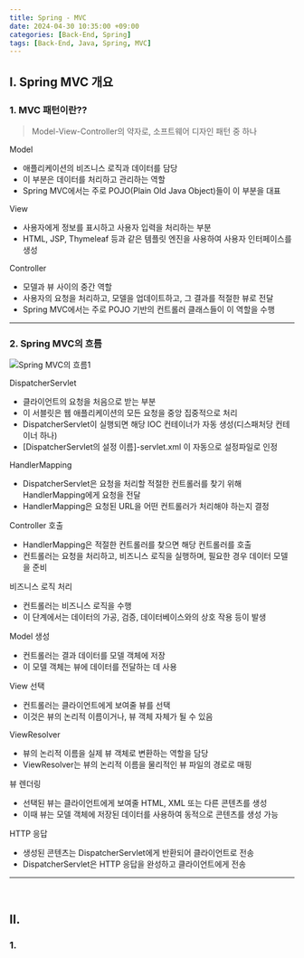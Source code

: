 ```yaml
---
title: Spring - MVC
date: 2024-04-30 10:35:00 +09:00
categories: [Back-End, Spring]
tags: [Back-End, Java, Spring, MVC]
---
```


## Ⅰ. Spring MVC 개요

### 1. MVC 패턴이란??

> Model-View-Controller의 약자로, 소프트웨어 디자인 패턴 중 하나

Model
- 애플리케이션의 비즈니스 로직과 데이터를 담당
- 이 부분은 데이터를 처리하고 관리하는 역할
- Spring MVC에서는 주로 POJO(Plain Old Java Object)들이 이 부분을 대표

View
- 사용자에게 정보를 표시하고 사용자 입력을 처리하는 부분
- HTML, JSP, Thymeleaf 등과 같은 템플릿 엔진을 사용하여 사용자 인터페이스를 생성
  
Controller
- 모델과 뷰 사이의 중간 역할
- 사용자의 요청을 처리하고, 모델을 업데이트하고, 그 결과를 적절한 뷰로 전달
- Spring MVC에서는 주로 POJO 기반의 컨트롤러 클래스들이 이 역할을 수행

---

### 2. Spring MVC의 흐름

![Spring MVC의 흐름1](https://media.geeksforgeeks.org/wp-content/uploads/20231106150237/Spring-MVC-Framework-Control-flow-Diagram.png)

DispatcherServlet
- 클라이언트의 요청을 처음으로 받는 부분
- 이 서블릿은 웹 애플리케이션의 모든 요청을 중앙 집중적으로 처리
- DispatcherServlet이 실행되면 해당 IOC 컨테이너가 자동 생성(디스패처당 컨테이너 하나)
- [DispatcherServlet의 설정 이름]-servlet.xml 이 자동으로 설정파일로 인정 

HandlerMapping
- DispatcherServlet은 요청을 처리할 적절한 컨트롤러를 찾기 위해 HandlerMapping에게 요청을 전달
- HandlerMapping은 요청된 URL을 어떤 컨트롤러가 처리해야 하는지 결정
  
Controller 호출
- HandlerMapping은 적절한 컨트롤러를 찾으면 해당 컨트롤러를 호출
- 컨트롤러는 요청을 처리하고, 비즈니스 로직을 실행하며, 필요한 경우 데이터 모델을 준비
  
비즈니스 로직 처리
- 컨트롤러는 비즈니스 로직을 수행
- 이 단계에서는 데이터의 가공, 검증, 데이터베이스와의 상호 작용 등이 발생
  
Model 생성
- 컨트롤러는 결과 데이터를 모델 객체에 저장
- 이 모델 객체는 뷰에 데이터를 전달하는 데 사용
  
View 선택
- 컨트롤러는 클라이언트에게 보여줄 뷰를 선택
- 이것은 뷰의 논리적 이름이거나, 뷰 객체 자체가 될 수 있음
  
ViewResolver
- 뷰의 논리적 이름을 실제 뷰 객체로 변환하는 역할을 담당
- ViewResolver는 뷰의 논리적 이름을 물리적인 뷰 파일의 경로로 매핑
  
뷰 렌더링
- 선택된 뷰는 클라이언트에게 보여줄 HTML, XML 또는 다른 콘텐츠를 생성
- 이때 뷰는 모델 객체에 저장된 데이터를 사용하여 동적으로 콘텐츠를 생성 가능
  
HTTP 응답
- 생성된 콘텐츠는 DispatcherServlet에게 반환되어 클라이언트로 전송
-  DispatcherServlet은 HTTP 응답을 완성하고 클라이언트에게 전송

---
<br>

## Ⅱ. 

### 1.

